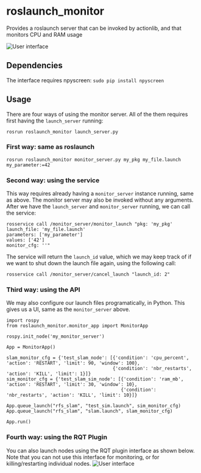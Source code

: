 # roslaunch_monitor
Provides a roslaunch server that can be invoked by actionlib, and that monitors CPU and RAM usage

![User interface](https://raw.githubusercontent.com/nilsbore/roslaunch_monitor/master/example/roslaunch_monitor.png)

## Dependencies

The interface requires npyscreen: `sudo pip install npyscreen`

## Usage

There are four ways of using the monitor server.
All of the them requires first having the `launch_server` running:
```
rosrun roslaunch_monitor launch_server.py
```

### First way: same as roslaunch

```
rosrun roslaunch_monitor monitor_server.py my_pkg my_file.launch my_parameter:=42
```

### Second way: using the service

This way requires already having a `monitor_server` instance running,
same as above. The monitor server may also be invoked without any
arguments. After we have the `launch_server` and `monitor_server`
running, we can call the service:
```
rosservice call /monitor_server/monitor_launch "pkg: 'my_pkg'
launch_file: 'my_file.launch'                                                                           
parameters: ['my_parameter']
values: ['42']
monitor_cfg: ''" 
```
The service will return the `launch_id` value, which we may keep
track of if we want to shut down the launch file again,
using the  following call:
```
rosservice call /monitor_server/cancel_launch "launch_id: 2"
```

### Third way: using the API

We may also configure our launch files programatically, in Python.
This gives us a UI, same as the `monitor_server` above.
```
import rospy
from roslaunch_monitor.monitor_app import MonitorApp

rospy.init_node('my_monitor_server')

App = MonitorApp()

slam_monitor_cfg = {'test_slam_node': [{'condition': 'cpu_percent', 'action': 'RESTART', 'limit': 90, 'window': 100},
                                       {'condition': 'nbr_restarts', 'action': 'KILL', 'limit': 1}]}
sim_monitor_cfg = {'test_slam_sim_node': [{'condition': 'ram_mb', 'action': 'RESTART', 'limit': 30, 'window': 10},
                                          {'condition': 'nbr_restarts', 'action': 'KILL', 'limit': 10}]}

App.queue_launch("rfs_slam", "test_sim.launch", sim_monitor_cfg)
App.queue_launch("rfs_slam", "slam.launch", slam_monitor_cfg)

App.run()
```

### Fourth way: using the RQT Plugin

You can also launch nodes using the RQT plugin interface as shown below.
Note that you can not use this interface for monitoring, or for killing/restarting
individual nodes.
![User interface](https://raw.githubusercontent.com/nilsbore/roslaunch_monitor/master/example/rqt_plugin_example.png)
